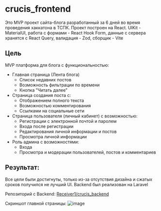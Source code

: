 # crucis_frontend
Это MVP проект сайта-блога разработанный за 6 дней во время проведения хаккатона в ТСПК. Проект построен на React. UIKit - MaterialUI, работа с формами - React Hook Form, данные с сервера хранятся с React Query, валидация - Zod, сборщик - Vite

## Цель
MVP платформа для блога с функциональностью:

* Главная страница (Лента блога)
    * Список недавних постов
    * Возможность фильтрации по времени
    * Кнопка "Читать далее"
* Страница создания поста с:
    * Отображением полного текста
    * Возможностью комментирования
    * Ссылками на социальные сети
* Страница пользователя (личный кабинет) с возможностью:
    * Регистрации с электронной почтой и паролем
    * Входа после регистрации
    * Редактирования личной информации и постов
    * Просмотра личной информации
* Роль админа с возможностями:
    * Входа
    * Просмотра и модерации пользователей, постов и комментариев
 
## Результат:
Все цели были достигнуты, только из-за отсутствия дизайна и сжатых сроков получился не лучший UI. Backend был реализован на Laravel

Репозиторий с Backend: [Receiver1/crucis_backend](https://github.com/Receiver1/crucis_backend)

Скриншот главной страницы:
![image](https://github.com/Receiver1/crucis_backend/assets/62743649/6a9527bf-ded6-40e0-b360-bb81b9d75ff3)
